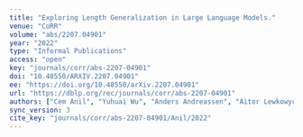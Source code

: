 ```yaml
---
title: "Exploring Length Generalization in Large Language Models."
venue: "CoRR"
volume: "abs/2207.04901"
year: "2022"
type: "Informal Publications"
access: "open"
key: "journals/corr/abs-2207-04901"
doi: "10.48550/ARXIV.2207.04901"
ee: "https://doi.org/10.48550/arXiv.2207.04901"
url: "https://dblp.org/rec/journals/corr/abs-2207-04901"
authors: ["Cem Anil", "Yuhuai Wu", "Anders Andreassen", "Aitor Lewkowycz", "Vedant Misra", "Vinay V. Ramasesh", "Ambrose Slone", "Guy Gur-Ari", "Ethan Dyer", "Behnam Neyshabur"]
sync_version: 3
cite_key: "journals/corr/abs-2207-04901/Anil/2022"
---
```

